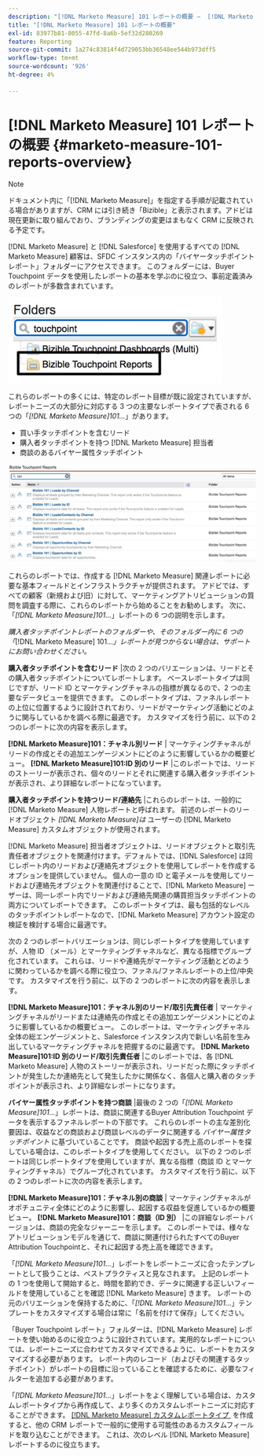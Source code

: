 ```yaml
---
description: "[!DNL Marketo Measure] 101 レポートの概要 –  [!DNL Marketo Measure]"
title: "[!DNL Marketo Measure] 101 レポートの概要"
exl-id: 83977b81-8055-47fd-8a6b-5ef32d280269
feature: Reporting
source-git-commit: 1a274c83814f4d729053bb36548ee544b973dff5
workflow-type: tm+mt
source-wordcount: '926'
ht-degree: 4%

---
```


# [!DNL Marketo Measure] 101 レポートの概要 {#marketo-measure-101-reports-overview}

>[!NOTE]
>
>ドキュメント内に「[!DNL Marketo Measure]」を指定する手順が記載されている場合がありますが、CRM には引き続き「Bizible」と表示されます。アドビは現在更新に取り組んでおり、ブランディングの変更はまもなく CRM に反映される予定です。

[!DNL Marketo Measure] と [!DNL Salesforce] を使用するすべての [!DNL Marketo Measure] 顧客は、SFDC インスタンス内の「バイヤータッチポイントレポート」フォルダーにアクセスできます。 このフォルダーには、Buyer Touchpoint データを使用したレポートの基本を学ぶのに役立つ、事前定義済みのレポートが多数含まれています。

![](assets/bizible-101-reports-overview-1.png)

これらのレポートの多くには、特定のレポート目標が既に設定されていますが、レポートニーズの大部分に対応する 3 つの主要なレポートタイプで表される 6 つの「_[!DNL Marketo Measure]101..._」があります。

* 買い手タッチポイントを含むリード
* 購入者タッチポイントを持つ [!DNL Marketo Measure] 担当者
* 商談のあるバイヤー属性タッチポイント

![](assets/bizible-101-reports-overview-2.png)

これらのレポートでは、作成する [!DNL Marketo Measure] 関連レポートに必要な基本フィールドとインフラストラクチャが提供されます。 アドビでは、すべての顧客（新規および旧）に対して、マーケティングアトリビューションの質問を調査する際に、これらのレポートから始めることをお勧めします。 次に、「_[!DNL Marketo Measure]101..._」レポートの 6 つの説明を示します。

_購入者タッチポイントレポートのフォルダーや、そのフォルダー内に 6 つの「_[!DNL Marketo Measure] 101..._」レポートが見つからない場合は、サポートにお問い合わせください。_

**購入者タッチポイントを含むリード** |次の 2 つのバリエーションは、リードとその購入者タッチポイントについてレポートします。 ベースレポートタイプは同じですが、リード ID とマーケティングチャネルの指標が異なるので、2 つの主要なデータビューを提供できます。 このレポートタイプは、ファネルレポートの上位に位置するように設計されており、リードがマーケティング活動にどのように関与しているかを調べる際に最適です。 カスタマイズを行う前に、以下の 2 つのレポートに次の内容を表示します。

**[!DNL Marketo Measure]101：チャネル別リード** | マーケティングチャネルがリードの作成とその追加エンゲージメントにどのように影響しているかの概要ビュー。
**[!DNL Marketo Measure]101:ID 別のリード** |このレポートでは、リードのストーリーが表示され、個々のリードとそれに関連する購入者タッチポイントが表示され、より詳細なレポートになっています。

**購入者タッチポイントを持つリード/連絡先** |これらのレポートは、一般的に [!DNL Marketo Measure] 人物レポートと呼ばれます。 前述のレポートのリードオブジェクト _[!DNL Marketo Measure]は_ ユーザーの [!DNL Marketo Measure] カスタムオブジェクトが使用されます。

[!DNL Marketo Measure] 担当者オブジェクトは、リードオブジェクトと取引先責任者オブジェクトを関連付けます。デフォルトでは、[!DNL Salesforce] は同じレポート内のリードおよび連絡先オブジェクトを使用してレポートを作成するオプションを提供していません。 個人の一意の ID と電子メールを使用してリードおよび連絡先オブジェクトを関連付けることで、[!DNL Marketo Measure] ーザーは、同一レポート内でリードおよび連絡先関連の購買担当タッチポイントの両方についてレポートできます。 このレポートタイプは、最も包括的なレベルのタッチポイントレポートなので、[!DNL Marketo Measure] アカウント設定の検証を検討する場合に最適です。

次の 2 つのレポートバリエーションは、同じレポートタイプを使用していますが、人物 ID （メール）とマーケティングチャネルなど、異なる指標でグループ化されています。 これらは、リードや連絡先がマーケティング活動とどのように関わっているかを調べる際に役立つ、ファネル/ファネルレポートの上位/中央です。 カスタマイズを行う前に、以下の 2 つのレポートに次の内容を表示します。

**[!DNL Marketo Measure]101：チャネル別のリード/取引先責任者** | マーケティングチャネルがリードまたは連絡先の作成とその追加エンゲージメントにどのように影響しているかの概要ビュー。 このレポートは、マーケティングチャネル全体の総エンゲージメントと、Salesforce インスタンス内で新しい名前を生み出しているマーケティングチャネルを把握するのに最適です。
**[!DNL Marketo Measure]101:ID 別のリード/取引先責任者** |このレポートでは、各 [!DNL Marketo Measure] 人物のストーリーが表示され、リードだった際にタッチポイントが発生したか連絡先として発生したかに関係なく、各個人と購入者のタッチポイントが表示され、より詳細なレポートになります。

**バイヤー属性タッチポイントを持つ商談** |最後の 2 つの「_[!DNL Marketo Measure]101..._」レポートは、商談に関連するBuyer Attribution Touchpoint データを表示するファネルレポートの下部です。 これらのレポートの主な差別化要因は、収益などの商談および商談レベルのデータに関連する _バイヤー属性タッチポイント_ に基づいていることです。 商談や起因する売上高のレポートを探している場合は、このレポートタイプを使用してください。 以下の 2 つのレポートは同じレポートタイプを使用していますが、異なる指標（商談 ID とマーケティングチャネル）でグループ化されています。 カスタマイズを行う前に、以下の 2 つのレポートに次の内容を表示します。

**[!DNL Marketo Measure]101：チャネル別の商談** | マーケティングチャネルがオポチュニティ全体にどのように影響し、起因する収益を促進しているかの概要ビュー。
**[!DNL Marketo Measure]101：商談（ID 別）** |この詳細なレポートバージョンは、商談の完全なジャーニーを示します。 このレポートでは、様々なアトリビューションモデルを通じて、商談に関連付けられたすべてのBuyer Attribution Touchpointと、それに起因する売上高を確認できます。

「_[!DNL Marketo Measure]101..._」レポートをレポートニーズに合ったテンプレートとして扱うことは、ベストプラクティスと見なされます。 上記のレポートの 1 つを使用して開始すると、時間を節約でき、データに関連する正しいフィールドを使用していることを確認 [!DNL Marketo Measure] きます。 レポートの元のバリエーションを保持するために、「_[!DNL Marketo Measure]101..._」テンプレートをカスタマイズする場合は常に「名前を付けて保存」してください。

「Buyer Touchpoint レポート」フォルダーは、[!DNL Marketo Measure] レポートを使い始めるのに役立つように設計されています。実用的なレポートについては、レポートニーズに合わせてカスタマイズできるように、レポートをカスタマイズする必要があります。 レポート内のレコード（およびその関連するタッチポイント）がレポートの目標に沿っていることを確認するために、必要なフィルターを追加する必要があります。

「_[!DNL Marketo Measure]101..._」レポートをよく理解している場合は、カスタムレポートタイプから再作成して、より多くのカスタムレポートニーズに対応することができます。 [[!DNL Marketo Measure]  カスタムレポートタイプ &#x200B;](/help/marketo-measure-salesforce-reporting/new-report-types/creating-custom-marketo-measure-report-types.md) を作成すると、他の CRM レポートで一般的に使用する可能性のあるカスタムフィールドを取り込むことができます。 これは、次のレベル [!DNL Marketo Measure] レポートするのに役立ちます。

